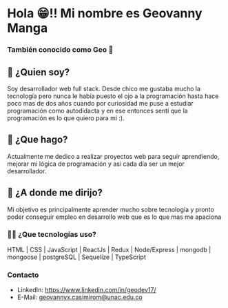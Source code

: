 <!-- Encabezado -->
# Hola 😁!! Mi nombre es Geovanny Manga
### También conocido como Geo 👀

<!-- Sección de presentación -->
## 💭 ¿Quien soy?
Soy desarrollador web full stack.
Desde chico me gustaba mucho la tecnología pero nunca le había puesto el ojo a la programación hasta hace poco mas de dos años cuando por curiosidad me puse a estudiar programación como autodidacta y en ese entonces sentí que la programación es lo que quiero para mi :). 

<!-- Sección de proyectos -->
## 🤺 ¿Que hago?
Actualmente me dedico a realizar proyectos web para seguír aprendiendo, mejorar mi lógica de programación y asi cada día ser un mejor desarrollador.

<!-- Sección de objetivos -->
## 🚀 ¿A donde me dirijo?
Mi objetivo es principalmente aprender mucho sobre tecnología y pronto poder conseguir empleo en desarrollo web que es lo que mas me apaciona

<!-- Sección de tecnologías -->
### 🧑‍💻 ¿Que tecnologías uso?
HTML | CSS | JavaScript | ReactJs | Redux | Node/Express | mongodb | mongoose | postgreSQL | Sequelize | TypeScript

<!-- Sección de contacto -->
### Contacto
- LinkedIn: https://www.linkedin.com/in/geodev17/
- E-Mail: geovannyx.casimirom@unac.edu.co
